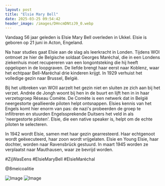 ```yaml
---
layout: post
title: "Elsie Mary Bell"
date: 2025-03-25 09:54:42
header_image: /images/DHncmDNtzJ9_0.webp
---
```


Vandaag 56 jaar geleden is Elsie Mary Bell overleden in Ukkel. Elsie is geboren op 21 juni in Acton, Engeland. 

Na haar studies gaat Elsie aan de slag als leerkracht in Londen. Tijdens WOI ontmoet ze hier de Belgische soldaat Georges Maréchal, die in een Londens ziekenhuis moet recupereren van een longontsteking die hij heeft opgelopen in de loopgraven. De liefde brengt haar eerst naar Koblenz, waar het echtpaar Bell-Maréchal drie kinderen krijgt. In 1929 verhuist het volledige gezin naar Brussel, België. 

Bij het uitbreken van WOII aarzelt het gezin niet en sluiten ze zich aan bij het verzet. Andrée de Jongh woont bij hen in de buurt en lijft hen in in haar verzetsgroep Réseau Comète. De Comète is een netwerk dat in België neergestorte geallieerde piloten helpt ontsnappen. Elsies kennis van het Engels komt hier enorm van pas: de nazi's probeerden de groep te infiltreren en stuurden Engelssprekende Duitsers het veld in als 'neergestorte piloten'. Elsie, die een native speaker is, helpt om de echte piloten te selecteren. 

In 1942 wordt Elsie, samen met haar gezin gearresteerd. Haar echtgenoot wordt geëxecuteerd, haar zoon wordt vrijgelaten. Elsie en Young Elsie, haar dochter, worden naar Ravensbrück gestuurd. In maart 1945 worden ze verplaatst naar Mauthausen, waar ze bevrijd worden. 

#ZijWasEens #ElsieMaryBell #ElsieMaréchal

@8meicoalitie

![Image](/zij.was.eens/images/DHncmDNtzJ9_0.webp)
![Image](/zij.was.eens/images/DHncmDNtzJ9_1.webp)
